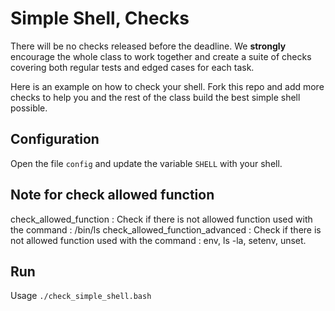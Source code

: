 # Simple Shell, Checks

There will be no checks released before the deadline. We **strongly** encourage the whole class to work together and create a suite of checks covering both regular tests and edged cases for each task.

Here is an example on how to check your shell.
Fork this repo and add more checks to help you and the rest of the class build the best simple shell possible.

## Configuration

Open the file `config` and update the variable `SHELL` with your shell.

## Note for check allowed function
check_allowed_function : Check if there is not allowed function used with the command : /bin/ls
check_allowed_function_advanced : Check if there is not allowed function used with the command : env, ls -la, setenv, unset.

## Run

Usage `./check_simple_shell.bash`
